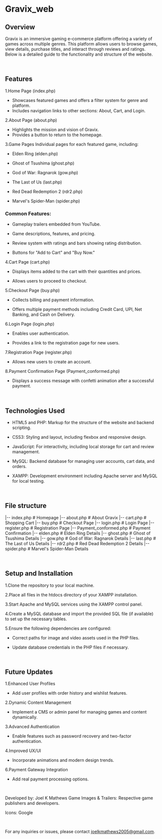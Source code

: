 # Gravix_web
## Overview

Gravix is an immersive gaming e-commerce platform offering a variety of games across multiple genres. This platform allows users to browse games, view details, purchase titles, and interact through reviews and ratings. Below is a detailed guide to the functionality and structure of the website.

<br>

## Features
1.Home Page (index.php)
  - Showcases featured games and offers a filter system for genre and platform.
  - Includes navigation links to other sections: About, Cart, and Login.

2.About Page (about.php)
  - Highlights the mission and vision of Gravix.
  - Provides a button to return to the homepage.

3.Game Pages
Individual pages for each featured game, including:

  - Elden Ring (elden.php)

  - Ghost of Tsushima (ghost.php)

  - God of War: Ragnarok (gow.php)

  - The Last of Us (last.php)

  - Red Dead Redemption 2 (rdr2.php)

  - Marvel's Spider-Man (spider.php)

 ### Common Features:

  - Gameplay trailers embedded from YouTube.

  - Game descriptions, features, and pricing.

  - Review system with ratings and bars showing rating distribution.

  - Buttons for "Add to Cart" and "Buy Now."

4.Cart Page (cart.php)

  - Displays items added to the cart with their quantities and prices.

  - Allows users to proceed to checkout.

5.Checkout Page (buy.php)

  - Collects billing and payment information.

  - Offers multiple payment methods including Credit Card, UPI, Net Banking, and Cash on Delivery.

6.Login Page (login.php)

  - Enables user authentication.

  - Provides a link to the registration page for new users.

7.Registration Page (register.php)

  - Allows new users to create an account.

8.Payment Confirmation Page (Payment_conformed.php)

  - Displays a success message with confetti animation after a successful payment.

<br>

## Technologies Used

  - HTML5 and PHP: Markup for the structure of the website and backend scripting.

  - CSS3: Styling and layout, including flexbox and responsive design.

  - JavaScript: For interactivity, including local storage for cart and review management.

  - MySQL: Backend database for managing user accounts, cart data, and orders.

  - XAMPP: Development environment including Apache server and MySQL for local testing.

<br> 

## File structure

|-- index.php              # Homepage
|-- about.php              # About Gravix
|-- cart.php               # Shopping Cart
|-- buy.php                # Checkout Page
|-- login.php              # Login Page
|-- register.php           # Registration Page
|-- Payment_conformed.php  # Payment Confirmation
|-- elden.php              # Elden Ring Details
|-- ghost.php              # Ghost of Tsushima Details
|-- gow.php                # God of War: Ragnarok Details
|-- last.php               # The Last of Us Details
|-- rdr2.php               # Red Dead Redemption 2 Details
|-- spider.php             # Marvel's Spider-Man Details

<br>

## Setup and Installation

1.Clone the repository to your local machine.

2.Place all files in the htdocs directory of your XAMPP installation.

3.Start Apache and MySQL services using the XAMPP control panel.

4.Create a MySQL database and import the provided SQL file (if available) to set up the necessary tables.

5.Ensure the following dependencies are configured:

  - Correct paths for image and video assets used in the PHP files.

  - Update database credentials in the PHP files if necessary.

<br>

## Future Updates

1.Enhanced User Profiles

  - Add user profiles with order history and wishlist features.

2.Dynamic Content Management

  - Implement a CMS or admin panel for managing games and content dynamically.

3.Advanced Authentication

  - Enable features such as password recovery and two-factor authentication.

4.Improved UX/UI

  - Incorporate animations and modern design trends.

6.Payment Gateway Integration

  - Add real payment processing options.
<br>

Developed by: Joel K Mathews
Game Images & Trailers: Respective game publishers and developers.

Icons: Google 

<br>

For any inquiries or issues, please contact joelkmathews2005@gmail.com.

